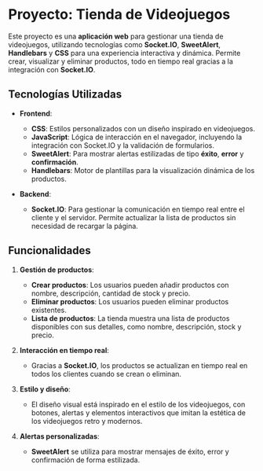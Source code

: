 # Proyecto: Tienda de Videojuegos

Este proyecto es una **aplicación web** para gestionar una tienda de videojuegos, utilizando tecnologías como **Socket.IO**, **SweetAlert**, **Handlebars** y **CSS** para una experiencia interactiva y dinámica. Permite crear, visualizar y eliminar productos, todo en tiempo real gracias a la integración con **Socket.IO**.

## Tecnologías Utilizadas

- **Frontend**:

  - **CSS**: Estilos personalizados con un diseño inspirado en videojuegos.
  - **JavaScript**: Lógica de interacción en el navegador, incluyendo la integración con Socket.IO y la validación de formularios.
  - **SweetAlert**: Para mostrar alertas estilizadas de tipo **éxito**, **error** y **confirmación**.
  - **Handlebars**: Motor de plantillas para la visualización dinámica de los productos.

- **Backend**:

  - **Socket.IO**: Para gestionar la comunicación en tiempo real entre el cliente y el servidor. Permite actualizar la lista de productos sin necesidad de recargar la página.

## Funcionalidades

1. **Gestión de productos**:

   - **Crear productos**: Los usuarios pueden añadir productos con nombre, descripción, cantidad de stock y precio.
   - **Eliminar productos**: Los usuarios pueden eliminar productos existentes.
   - **Lista de productos**: La tienda muestra una lista de productos disponibles con sus detalles, como nombre, descripción, stock y precio.

2. **Interacción en tiempo real**:

   - Gracias a **Socket.IO**, los productos se actualizan en tiempo real en todos los clientes cuando se crean o eliminan.

3. **Estilo y diseño**:

   - El diseño visual está inspirado en el estilo de los videojuegos, con botones, alertas y elementos interactivos que imitan la estética de los videojuegos retro y modernos.

4. **Alertas personalizadas**:

   - **SweetAlert** se utiliza para mostrar mensajes de éxito, error y confirmación de forma estilizada.
